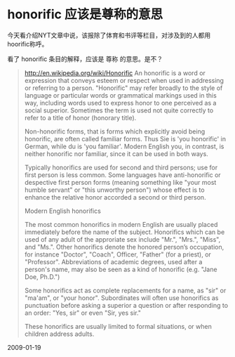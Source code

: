 # honorific 应该是尊称的意思

今天看介绍NYT文章中说，该报除了体育和书评等栏目，对涉及到的人都用hoorific称呼。

看了 honorific 条目的解释，应该是 尊称 的意思。是不？

> <http://en.wikipedia.org/wiki/Honorific>
> An honorific is a word or expression that conveys esteem or respect when used in addressing or referring to a person. "Honorific" may refer broadly to the style of language or particular words or grammatical markings used in this way, including words used to express honor to one perceived as a social superior. Sometimes the term is used not quite correctly to refer to a title of honor (honorary title).
> 
> Non-honorific forms, that is forms which explicitly avoid being honorific, are often called familiar forms. Thus Sie is 'you honorific' in German, while du is 'you familiar'. Modern English you, in contrast, is neither honorific nor familiar, since it can be used in both ways.
> 
> Typically honorifics are used for second and third persons; use for first person is less common. Some languages have anti-honorific or despective first person forms (meaning something like "your most humble servant" or "this unworthy person") whose effect is to enhance the relative honor accorded a second or third person.
> 
> Modern English honorifics
> 
> The most common honorifics in modern English are usually placed immediately before the name of the subject. Honorifics which can be used of any adult of the approriate sex include "Mr.", "Mrs.", "Miss", and "Ms.". Other honorifics denote the honored person’s occupation, for instance "Doctor", "Coach", Officer, "Father" (for a priest), or "Professor". Abbreviations of academic degrees, used after a person's name, may also be seen as a kind of honorific (e.g. "Jane Doe, Ph.D.")
> 
> Some honorifics act as complete replacements for a name, as "sir" or "ma'am", or "your honor". Subordinates will often use honorifics as punctuation before asking a superior a question or after responding to an order: "Yes, sir" or even "Sir, yes sir."
> 
> These honorifics are usually limited to formal situations, or when children address adults.


2009-01-19